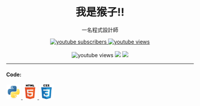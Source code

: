   <h1 align="center">我是猴子!!</h1>
  <p align="center"> 一名程式設計師 </p>
  <p align="center">
    <a href="https://www.youtube.com/channel/UCTDmw3PZcsXXWqoLxbT6gCA">
     <img alt="youtube subscribers" src="https://github-readme-youtube-stats.herokuapp.com/subscribers/index.php?id=UCTDmw3PZcsXXWqoLxbT6gCA&key=AIzaSyD13Zw08DCzDP2Cq7x7eIEhn6r2tvYphgs&label=Subscribers&style=for-the-badge&color=red&labelColor=ce4630"/>
    </a>
    <a href="https://www.youtube.com/channel/UCTDmw3PZcsXXWqoLxbT6gCA">
     <img alt="youtube views" src="https://github-readme-youtube-stats.herokuapp.com/views/index.php?id=UCTDmw3PZcsXXWqoLxbT6gCA&key=AIzaSyD13Zw08DCzDP2Cq7x7eIEhn6r2tvYphgs&label=View+Count&style=for-the-badge&color=blue&labelColor=0b689d"/>
    </a>
    <br/>
    <br/>
    <img alt="youtube views" src="https://github-readme-stats.vercel.app/api?username=a3510377&show_icons=true&theme=react"/>
    <img src="https://github-readme-stats.vercel.app/api?username=a3510377&show_icons=true&theme=radical"/>
    <img src="https://github-readme-stats.vercel.app/api/top-langs/?username=a3510377&langs_count=8&theme=radical"/>
  </p>

  
<hr>

#### Code:  
<a href="https://www.python.org" target="_blank"> 
<img src="https://raw.githubusercontent.com/devicons/devicon/master/icons/python/python-original.svg" alt="python" width="40" height="40"/> 
</a>

<a href="https://www.w3.org/html/" target="_blank">
<img src="https://raw.githubusercontent.com/devicons/devicon/master/icons/html5/html5-original-wordmark.svg" alt="html5" width="40" height="40"/> 
</a>

<a href="https://www.w3schools.com/css/" target="_blank"> 
<img src="https://raw.githubusercontent.com/devicons/devicon/master/icons/css3/css3-original-wordmark.svg" alt="css3" width="40" height="40"/> 
</a>
